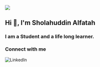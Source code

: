 # <a href="https://github.com/alfatah/alfatah"><img align='center' src="https://readme-typing-svg.herokuapp.com?color=#8800ff&size=32&vCenter=true&width=512&height=48&lines=console.log('Welcolme+Brother')"/></a>

Hi 👋, I'm Sholahuddin Alfatah
---

###  I am a Student and a life long learner.

<p>

### Connect with me 
[<img align="left" alt="LinkedIn" src="https://img.shields.io/badge/linkedin-%230077B5.svg?&style=for-the-badge&logo=linkedin&logoColor=white" />][linkedin]
  
<br />
<br />

[linkedin]: https://www.linkedin.com/in/sholahuddin-alfatah/
